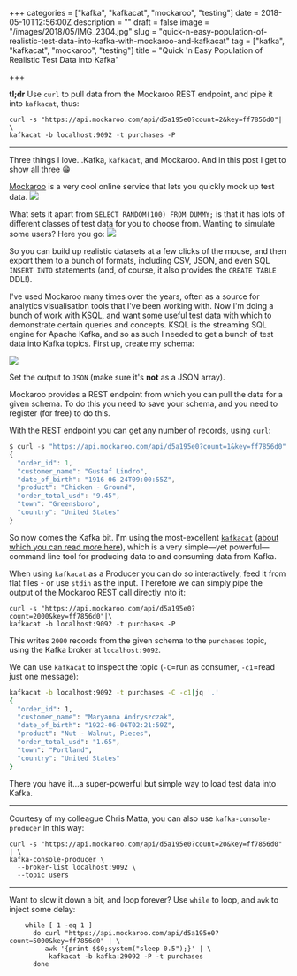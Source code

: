 +++
categories = ["kafka", "kafkacat", "mockaroo", "testing"]
date = 2018-05-10T12:56:00Z
description = ""
draft = false
image = "/images/2018/05/IMG_2304.jpg"
slug = "quick-n-easy-population-of-realistic-test-data-into-kafka-with-mockaroo-and-kafkacat"
tag = ["kafka", "kafkacat", "mockaroo", "testing"]
title = "Quick 'n Easy Population of Realistic Test Data into Kafka"

+++

**tl;dr** Use `curl` to pull data from the Mockaroo REST endpoint, and pipe it into `kafkacat`, thus: 

    curl -s "https://api.mockaroo.com/api/d5a195e0?count=2&key=ff7856d0"| \
    kafkacat -b localhost:9092 -t purchases -P

<!--more-->


---
Three things I love…Kafka, `kafkacat`, and Mockaroo. And in this post I get to show all three 😁 

[Mockaroo](https://mockaroo.com/) is a very cool online service that lets you quickly mock up test data. 
![](/images/2018/05/2018-05-10_14-59-03.png)

What sets it apart from `SELECT RANDOM(100) FROM DUMMY;` is that it has lots of different classes of test data for you to choose from. Wanting to simulate some users? Here you go: 
![](/images/2018/05/2018-05-10_15-00-57.png)

So you can build up realistic datasets at a few clicks of the mouse, and then export them to a bunch of formats, including CSV, JSON, and even SQL `INSERT INTO` statements (and, of course, it also provides the `CREATE TABLE` DDL!). 

I've used Mockaroo many times over the years, often as a source for analytics visualisation tools that I've been working with. Now I'm doing a bunch of work with [KSQL](https://www.confluent.io/product/ksql/), and want some useful test data with which to demonstrate certain queries and concepts. KSQL is the streaming SQL engine for Apache Kafka, and so as such I needed to get a bunch of test data into Kafka topics. First up, create my schema: 

![](/images/2018/05/2018-05-10_15-03-51.png)

Set the output to `JSON` (make sure it's **not** as a JSON array). 

Mockaroo provides a REST endpoint from which you can pull the data for a given schema. To do this you need to save your schema, and you need to register (for free) to do this. 

With the REST endpoint you can get any number of records, using `curl`: 

```javascript
$ curl -s "https://api.mockaroo.com/api/d5a195e0?count=1&key=ff7856d0"|jq '.'
{
  "order_id": 1,
  "customer_name": "Gustaf Lindro",
  "date_of_birth": "1916-06-24T09:00:55Z",
  "product": "Chicken - Ground",
  "order_total_usd": "9.45",
  "town": "Greensboro",
  "country": "United States"
}
```

So now comes the Kafka bit. I'm using the most-excellent [`kafkacat`](https://github.com/edenhill/kafkacat/) ([about which you can read more here](https://docs.confluent.io/current/app-development/kafkacat-usage.html)), which is a very simple—yet powerful—command line tool for producing data to and consuming data from Kafka. 

When using `kafkacat` as a Producer you can do so interactively, feed it from flat files - or use `stdin` as the input. Therefore we can simply pipe the output of the Mockaroo REST call directly into it: 

```
curl -s "https://api.mockaroo.com/api/d5a195e0?count=2000&key=ff7856d0"|\
kafkacat -b localhost:9092 -t purchases -P
```

This writes `2000` records from the given schema to the `purchases` topic, using the Kafka broker at `localhost:9092`. 

We can use `kafkacat` to inspect the topic (`-C`=run as consumer, `-c1`=read just one message): 

```bash
kafkacat -b localhost:9092 -t purchases -C -c1|jq '.'
{
  "order_id": 1,
  "customer_name": "Maryanna Andryszczak",
  "date_of_birth": "1922-06-06T02:21:59Z",
  "product": "Nut - Walnut, Pieces",
  "order_total_usd": "1.65",
  "town": "Portland",
  "country": "United States"
}
```

There you have it…a super-powerful but simple way to load test data into Kafka.

---

Courtesy of my colleague Chris Matta, you can also use `kafka-console-producer` in this way: 

    curl -s "https://api.mockaroo.com/api/d5a195e0?count=20&key=ff7856d0" | \
    kafka-console-producer \
      --broker-list localhost:9092 \
      --topic users

--- 

Want to slow it down a bit, and loop forever? Use `while` to loop, and `awk` to inject some delay: 

        while [ 1 -eq 1 ]
          do curl "https://api.mockaroo.com/api/d5a195e0?count=5000&key=ff7856d0" | \
             awk '{print $$0;system("sleep 0.5");}' | \
              kafkacat -b kafka:29092 -P -t purchases
          done
